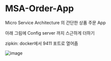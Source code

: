 # MSA-Order-App
Micro Service Architecture 의 간단한 상품 주문 App

아래 그림에 Config server 까지 스근하게 더하기

zipkin: docker에서 9411 포트로 열어줌

![image](https://github.com/user-attachments/assets/80e61ddb-174c-4d1c-91e1-9c3e3d8db215)

